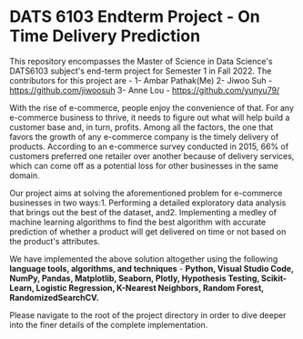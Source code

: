 # DATS 6103 Endterm Project - On Time Delivery Prediction

This repository encompasses the Master of Science in Data Science's DATS6103 subject's end-term project for Semester 1 in Fall 2022.
The contributors for this project are - 
  1- Ambar Pathak(Me)
  2- Jiwoo Suh - https://github.com/jiwoosuh
  3- Anne Lou - https://github.com/yunyu79/

With the rise of e-commerce, people enjoy the convenience of that. For any e-commerce business to thrive, it needs to figure out what will help build a customer base and, in turn, profits. Among all the factors, the one that favors the growth of any e-commerce company is the timely delivery of products. According to an e-commerce survey conducted in 2015, 66% of customers preferred one retailer over another because of delivery services, which can come off as a potential loss for other businesses in the same domain.

Our project aims at solving the aforementioned problem for e-commerce businesses in two ways:1. Performing a detailed exploratory data analysis that brings out the best of the dataset, and2. Implementing a medley of machine learning algorithms to find the best algorithm with accurate prediction of whether a product will get delivered on time or not based on the product's attributes.

We have implemented the above solution altogether using the following **language tools, algorithms, and techniques** - **Python, Visual Studio Code, NumPy, Pandas, Matplotlib, Seaborn, Plotly, Hypothesis Testing, Scikit-Learn, Logistic Regression, K-Nearest Neighbors, Random Forest, RandomizedSearchCV.**

Please navigate to the root of the project directory in order to dive deeper into the finer details of the complete implementation.
